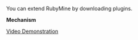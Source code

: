 You can extend RubyMine by downloading plugins.

**Mechanism**

[Video Demonstration](https://www.dropbox.com/s/ynglptps705y7xs/lines-sorter-plugin.mp4?dl=0)
